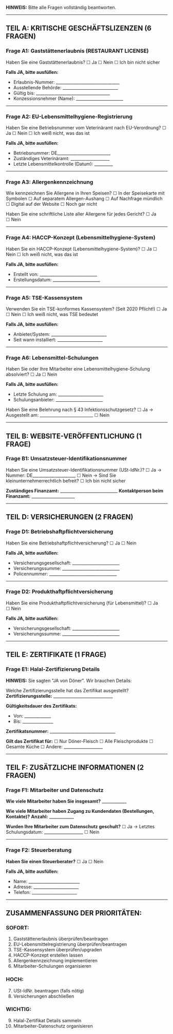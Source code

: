 
**HINWEIS:** Bitte alle Fragen vollständig beantworten.

---

## **TEIL A: KRITISCHE GESCHÄFTSLIZENZEN (6 FRAGEN)**

### **Frage A1: Gaststättenerlaubnis (RESTAURANT LICENSE)**

Haben Sie eine Gaststättenerlaubnis?
☐ Ja 
☐ Nein
☐ Ich bin nicht sicher

**Falls JA, bitte ausfüllen:**
- Erlaubnis-Nummer: _______________________________
- Ausstellende Behörde: ___________________________
- Gültig bis: ____________________________________
- Konzessionsnehmer (Name): _______________________ 

---

### **Frage A2: EU-Lebensmittelhygiene-Registrierung**

Haben Sie eine Betriebsnummer vom Veterinäramt nach EU-Verordnung?
☐ Ja 
☐ Nein
☐ Ich weiß nicht, was das ist

**Falls JA, bitte ausfüllen:**
- Betriebsnummer: DE__________________________
- Zuständiges Veterinäramt: ___________________
- Letzte Lebensmittelkontrolle (Datum): _________

---

### **Frage A3: Allergenkennzeichnung**

Wie kennzeichnen Sie Allergene in Ihren Speisen?
☐ In der Speisekarte mit Symbolen
☐ Auf separatem Allergen-Aushang
☐ Auf Nachfrage mündlich  
☐ Digital auf der Website
☐ Noch gar nicht

Haben Sie eine schriftliche Liste aller Allergene für jedes Gericht?
☐ Ja  
☐ Nein

---

### **Frage A4: HACCP-Konzept (Lebensmittelhygiene-System)**

Haben Sie ein HACCP-Konzept (Lebensmittelhygiene-System)?
☐ Ja 
☐ Nein 
☐ Ich weiß nicht, was das ist

**Falls JA, bitte ausfüllen:**
- Erstellt von: ____________________________
- Erstellungsdatum: _______________________

---

### **Frage A5: TSE-Kassensystem**

Verwenden Sie ein TSE-konformes Kassensystem? (Seit 2020 Pflicht!)
☐ Ja 
☐ Nein 
☐ Ich weiß nicht, was TSE bedeutet

**Falls JA, bitte ausfüllen:**
- Anbieter/System: ___________________________
- Seit wann installiert: ______________________

---

### **Frage A6: Lebensmittel-Schulungen**

Haben Sie oder Ihre Mitarbeiter eine Lebensmittelhygiene-Schulung absolviert?
☐ Ja 
☐ Nein

**Falls JA, bitte ausfüllen:**
- Letzte Schulung am: ______________________
- Schulungsanbieter: _______________________

Haben Sie eine Belehrung nach § 43 Infektionsschutzgesetz?
☐ Ja → Ausgestellt am: __________________________
☐ Nein

---

## **TEIL B: WEBSITE-VERÖFFENTLICHUNG (1 FRAGE)**

### **Frage B1: Umsatzsteuer-Identifikationsnummer**

Haben Sie eine Umsatzsteuer-Identifikationsnummer (USt-IdNr.)?
☐ Ja → Nummer: DE_____________________
☐ Nein → Sind Sie kleinunternehmerrechtlich befreit?
☐ Ich bin nicht sicher

**Zuständiges Finanzamt:** ____________________________
**Kontaktperson beim Finanzamt:** _____________________

---

## **TEIL D: VERSICHERUNGEN (2 FRAGEN)**

### **Frage D1: Betriebshaftpflichtversicherung**

Haben Sie eine Betriebshaftpflichtversicherung?
☐ Ja
☐ Nein

**Falls JA, bitte ausfüllen:**
- Versicherungsgesellschaft: _______________________
- Versicherungssumme: ____________________________
- Policennummer: _________________________________

---

### **Frage D2: Produkthaftpflichtversicherung**

Haben Sie eine Produkthaftpflichtversicherung (für Lebensmittel)?
☐ Ja  
☐ Nein

**Falls JA, bitte ausfüllen:**
- Versicherungsgesellschaft: _______________________
- Versicherungssumme: ____________________________

---

## **TEIL E: ZERTIFIKATE (1 FRAGE)**

### **Frage E1: Halal-Zertifizierung Details**

**HINWEIS:** Sie sagten "JA von Döner". Wir brauchen Details:

Welche Zertifizierungsstelle hat das Zertifikat ausgestellt?
**Zertifizierungsstelle:** _____________________________

**Gültigkeitsdauer des Zertifikats:**
- Von: _____________ 
- Bis: _______________

**Zertifikatsnummer:** ________________________________

**Gilt das Zertifikat für:**
☐ Nur Döner-Fleisch
☐ Alle Fleischprodukte
☐ Gesamte Küche
☐ Andere: ___________________

---

## **TEIL F: ZUSÄTZLICHE INFORMATIONEN (2 FRAGEN)**

### **Frage F1: Mitarbeiter und Datenschutz**

**Wie viele Mitarbeiter haben Sie insgesamt?** ____________

**Wie viele Mitarbeiter haben Zugang zu Kundendaten (Bestellungen, Kontakte)?**
**Anzahl:** ____________

**Wurden Ihre Mitarbeiter zum Datenschutz geschult?**
☐ Ja → Letztes Schulungsdatum: ___________________
☐ Nein

---

### **Frage F2: Steuerberatung**

**Haben Sie einen Steuerberater?**
☐ Ja 
☐ Nein

**Falls JA, bitte ausfüllen:**
- Name: _________________________
- Adresse: ______________________
- Telefon: ______________________

---

## **ZUSAMMENFASSUNG DER PRIORITÄTEN:**

### **SOFORT:**
1. Gaststättenerlaubnis überprüfen/beantragen
2. EU-Lebensmittelregistrierung überprüfen/beantragen  
3. TSE-Kassensystem überprüfen/upgraden
4. HACCP-Konzept erstellen lassen
5. Allergenkennzeichnung implementieren
6. Mitarbeiter-Schulungen organisieren

### **HOCH:**
7. USt-IdNr. beantragen (falls nötig)
8. Versicherungen abschließen

### **WICHTIG:**
9. Halal-Zertifikat Details sammeln
10. Mitarbeiter-Datenschutz organisieren
